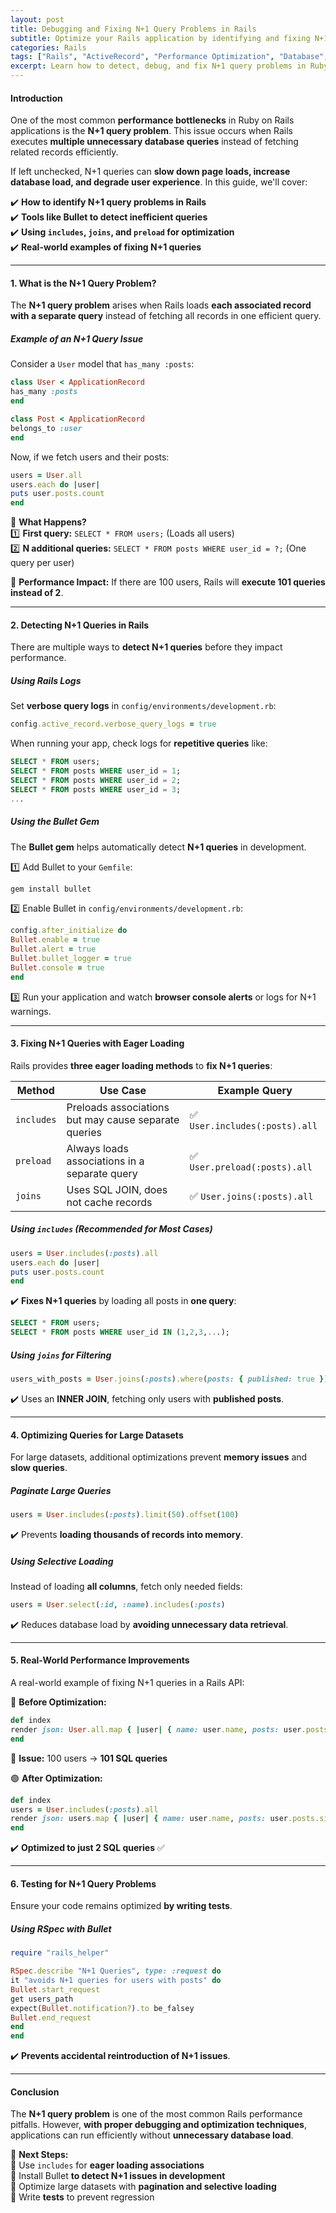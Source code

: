 ```yaml
---
layout: post  
title: Debugging and Fixing N+1 Query Problems in Rails  
subtitle: Optimize your Rails application by identifying and fixing N+1 query issues efficiently.  
categories: Rails  
tags: ["Rails", "ActiveRecord", "Performance Optimization", "Database", "N+1 Queries", "Eager Loading"]  
excerpt: Learn how to detect, debug, and fix N+1 query problems in Ruby on Rails applications using techniques like eager loading, bullet gem, and optimized query structures.  
---
```


#### **Introduction**
One of the most common **performance bottlenecks** in Ruby on Rails applications is the **N+1 query problem**. This issue occurs when Rails executes **multiple unnecessary database queries** instead of fetching related records efficiently.

If left unchecked, N+1 queries can **slow down page loads, increase database load, and degrade user experience**. In this guide, we'll cover:

✔️ **How to identify N+1 query problems in Rails**  
✔️ **Tools like Bullet to detect inefficient queries**  
✔️ **Using `includes`, `joins`, and `preload` for optimization**  
✔️ **Real-world examples of fixing N+1 queries**

---

#### **1. What is the N+1 Query Problem?**
The **N+1 query problem** arises when Rails loads **each associated record with a separate query** instead of fetching all records in one efficient query.

##### **Example of an N+1 Query Issue**
Consider a `User` model that `has_many :posts`:

```rb  
class User < ApplicationRecord  
has_many :posts  
end

class Post < ApplicationRecord  
belongs_to :user  
end  
```

Now, if we fetch users and their posts:

```rb  
users = User.all  
users.each do |user|  
puts user.posts.count  
end  
```

🔴 **What Happens?**  
1️⃣ **First query:** `SELECT * FROM users;` (Loads all users)  
2️⃣ **N additional queries:** `SELECT * FROM posts WHERE user_id = ?;` (One query per user)

🚨 **Performance Impact:** If there are 100 users, Rails will **execute 101 queries instead of 2**.

---

#### **2. Detecting N+1 Queries in Rails**
There are multiple ways to **detect N+1 queries** before they impact performance.

##### **Using Rails Logs**
Set **verbose query logs** in `config/environments/development.rb`:

```rb  
config.active_record.verbose_query_logs = true  
```

When running your app, check logs for **repetitive queries** like:

```sql  
SELECT * FROM users;  
SELECT * FROM posts WHERE user_id = 1;  
SELECT * FROM posts WHERE user_id = 2;  
SELECT * FROM posts WHERE user_id = 3;  
...  
```

##### **Using the Bullet Gem**
The **Bullet gem** helps automatically detect **N+1 queries** in development.

1️⃣ Add Bullet to your `Gemfile`:  
```sh  
gem install bullet  
```

2️⃣ Enable Bullet in `config/environments/development.rb`:  
```rb  
config.after_initialize do  
Bullet.enable = true  
Bullet.alert = true  
Bullet.bullet_logger = true  
Bullet.console = true  
end  
```

3️⃣ Run your application and watch **browser console alerts** or logs for N+1 warnings.

---

#### **3. Fixing N+1 Queries with Eager Loading**
Rails provides **three eager loading methods** to **fix N+1 queries**:

| Method      | Use Case | Example Query |  
|------------|---------|---------------|  
| `includes` | Preloads associations but may cause separate queries | ✅ `User.includes(:posts).all` |  
| `preload`  | Always loads associations in a separate query | ✅ `User.preload(:posts).all` |  
| `joins`    | Uses SQL JOIN, does not cache records | ✅ `User.joins(:posts).all` |  

##### **Using `includes` (Recommended for Most Cases)**
```rb  
users = User.includes(:posts).all  
users.each do |user|  
puts user.posts.count  
end  
```

✔️ **Fixes N+1 queries** by loading all posts in **one query**:  
```sql  
SELECT * FROM users;  
SELECT * FROM posts WHERE user_id IN (1,2,3,...);  
```

##### **Using `joins` for Filtering**
```rb  
users_with_posts = User.joins(:posts).where(posts: { published: true })  
```

✔️ Uses an **INNER JOIN**, fetching only users with **published posts**.

---

#### **4. Optimizing Queries for Large Datasets**
For large datasets, additional optimizations prevent **memory issues** and **slow queries**.

##### **Paginate Large Queries**
```rb  
users = User.includes(:posts).limit(50).offset(100)  
```

✔️ Prevents **loading thousands of records into memory**.

##### **Using Selective Loading**
Instead of loading **all columns**, fetch only needed fields:

```rb  
users = User.select(:id, :name).includes(:posts)  
```

✔️ Reduces database load by **avoiding unnecessary data retrieval**.

---

#### **5. Real-World Performance Improvements**
A real-world example of fixing N+1 queries in a Rails API:

🔴 **Before Optimization:**  
```rb  
def index  
render json: User.all.map { |user| { name: user.name, posts: user.posts.count } }  
end  
```

🚨 **Issue:** 100 users → **101 SQL queries**

🟢 **After Optimization:**  
```rb  
def index  
users = User.includes(:posts).all  
render json: users.map { |user| { name: user.name, posts: user.posts.size } }  
end  
```

✔️ **Optimized to just 2 SQL queries** ✅

---

#### **6. Testing for N+1 Query Problems**
Ensure your code remains optimized **by writing tests**.

##### **Using RSpec with Bullet**
```rb  
require "rails_helper"

RSpec.describe "N+1 Queries", type: :request do  
it "avoids N+1 queries for users with posts" do  
Bullet.start_request  
get users_path  
expect(Bullet.notification?).to be_falsey  
Bullet.end_request  
end  
end  
```

✔️ **Prevents accidental reintroduction of N+1 issues**.

---

#### **Conclusion**
The **N+1 query problem** is one of the most common Rails performance pitfalls. However, **with proper debugging and optimization techniques**, applications can run efficiently without **unnecessary database load**.

🚀 **Next Steps:**  
🔹 Use `includes` for **eager loading associations**  
🔹 Install Bullet **to detect N+1 issues in development**  
🔹 Optimize large datasets with **pagination and selective loading**  
🔹 Write **tests** to prevent regression

